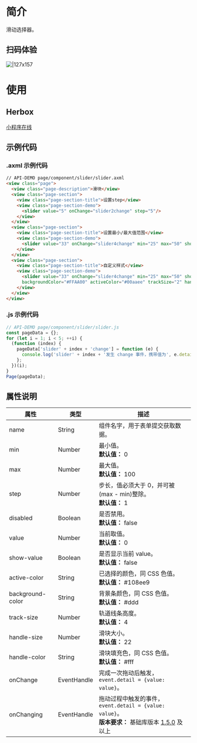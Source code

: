 
# 简介
滑动选择器。

## 扫码体验
![|127x157](https://gw.alipayobjects.com/zos/skylark-tools/public/files/5615dd2ce42f01988e82b704217c14d8.png#align=left&display=inline&height=157&margin=%5Bobject%20Object%5D&originHeight=157&originWidth=127&status=done&style=none&width=127)

# 使用

## Herbox
[小程序在线](https://herbox-embed.alipay.com/s/doc-slider?theme=light&previewZoom=75&chInfo=openhome-doc) 

## 示例代码

### .axml 示例代码
```html
// API-DEMO page/component/slider/slider.axml 
<view class="page">
  <view class="page-description">滑块</view>
  <view class="page-section">
    <view class="page-section-title">设置step</view>
    <view class="page-section-demo">
      <slider value="5" onChange="slider2change" step="5"/>
    </view>
  </view>
  <view class="page-section">
    <view class="page-section-title">设置最小/最大值范围</view>
    <view class="page-section-demo">
      <slider value="33" onChange="slider4change" min="25" max="50" show-value/>
    </view>
  </view>
  <view class="page-section">
    <view class="page-section-title">自定义样式</view>
    <view class="page-section-demo">
      <slider value="33" onChange="slider4change" min="25" max="50" show-value
      backgroundColor="#FFAA00" activeColor="#00aaee" trackSize="2" handleSize="6" handleColor="blue" />
    </view>
  </view>
</view>
```

### .js 示例代码
```javascript
// API-DEMO page/component/slider/slider.js
const pageData = {};
for (let i = 1; i < 5; ++i) {
  (function (index) {
    pageData['slider' + index + 'change'] = function (e) {
      console.log('slider' + index + '发生 change 事件，携带值为', e.detail.value);
    };
  })(i);
}
Page(pageData);
```

## 属性说明
| **属性** | **类型** | **描述** |
| --- | --- | --- |
| name | String | 组件名字，用于表单提交获取数据。 |
| min | Number | 最小值。<br />**默认值：** 0 |
| max | Number | 最大值。<br />**默认值：** 100 |
| step | Number | 步长，值必须大于 0，并可被(max - min)整除。<br />**默认值：** 1 |
| disabled | Boolean | 是否禁用。<br />**默认值：** false |
| value | Number | 当前取值。<br />**默认值：** 0 |
| show-value | Boolean | 是否显示当前 value。<br />**默认值：** false |
| active-color | String | 已选择的颜色，同 CSS 色值。<br />**默认值：** #108ee9 |
| background-color | String | 背景条颜色，同 CSS 色值。<br />**默认值：** #ddd |
| track-size | Number | 轨道线条高度。<br />**默认值：** 4 |
| handle-size | Number | 滑块大小。<br />**默认值：** 22 |
| handle-color | String | 滑块填充色，同 CSS 色值。<br />**默认值：** #fff |
| onChange | EventHandle | 完成一次拖动后触发，`event.detail = {value: value}`。 |
| onChanging | EventHandle | 拖动过程中触发的事件，`event.detail = {value: value}`。<br />**版本要求：** 基础库版本 [1.5.0](/mini/framework/compatibility) 及以上 |

